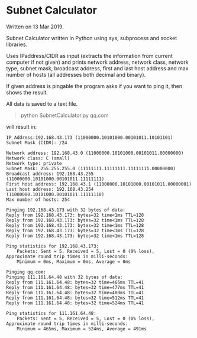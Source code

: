 # Subnet Calculator
Written on 13 Mar 2019.

Subnet Calculator written in Python using sys, subprocess and socket libraries.

Uses IPaddress/CIDR as input (extracts the information from current computer if not given) and prints network address, network class, network type, subnet mask, 
broadcast address, first and last host address and max number of hosts (all addresses both decimal and binary).

If given address is pingable the program asks if you want to ping it, then shows the result.

All data is saved to a text file.

> python SubnetCalculator.py qq.com

will result in:

```
IP Address:192.168.43.173 (11000000.10101000.00101011.10101101)
Subnet Mask (CIDR): /24

Network address: 192.168.43.0 (11000000.10101000.00101011.00000000)
Network class: C (small)
Network type: private
Subnet Mask: 255.255.255.0 (11111111.11111111.11111111.00000000)
Broadcast address: 192.168.43.255 (11000000.10101000.00101011.11111111)
First host address: 192.168.43.1 (11000000.10101000.00101011.00000001)
Last host address: 192.168.43.254 (11000000.10101000.00101011.11111110)
Max number of hosts: 254

Pinging 192.168.43.173 with 32 bytes of data:
Reply from 192.168.43.173: bytes=32 time<1ms TTL=128
Reply from 192.168.43.173: bytes=32 time<1ms TTL=128
Reply from 192.168.43.173: bytes=32 time<1ms TTL=128
Reply from 192.168.43.173: bytes=32 time<1ms TTL=128
Reply from 192.168.43.173: bytes=32 time<1ms TTL=128

Ping statistics for 192.168.43.173:
    Packets: Sent = 5, Received = 5, Lost = 0 (0% loss),
Approximate round trip times in milli-seconds:
    Minimum = 0ms, Maximum = 0ms, Average = 0ms

Pinging qq.com:
Pinging 111.161.64.48 with 32 bytes of data:
Reply from 111.161.64.48: bytes=32 time=465ms TTL=41
Reply from 111.161.64.48: bytes=32 time=477ms TTL=41
Reply from 111.161.64.48: bytes=32 time=480ms TTL=41
Reply from 111.161.64.48: bytes=32 time=512ms TTL=41
Reply from 111.161.64.48: bytes=32 time=524ms TTL=41

Ping statistics for 111.161.64.48:
    Packets: Sent = 5, Received = 5, Lost = 0 (0% loss),
Approximate round trip times in milli-seconds:
    Minimum = 465ms, Maximum = 524ms, Average = 491ms
```
